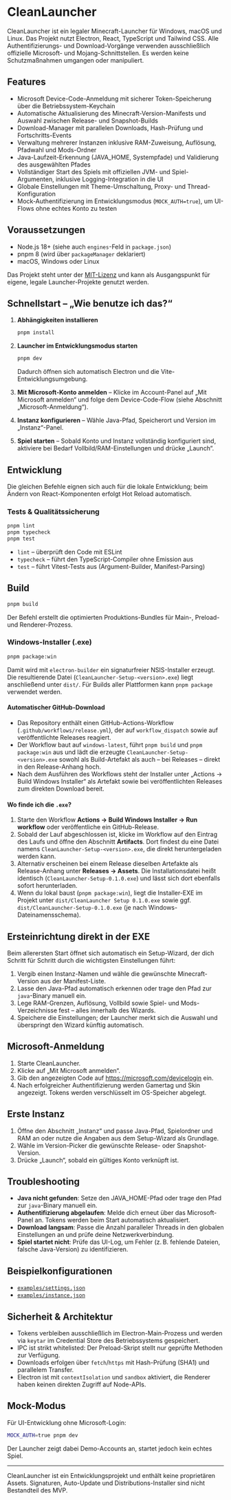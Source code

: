 # CleanLauncher

CleanLauncher ist ein legaler Minecraft-Launcher für Windows, macOS und Linux. Das Projekt nutzt Electron, React, TypeScript und Tailwind CSS. Alle Authentifizierungs- und Download-Vorgänge verwenden ausschließlich offizielle Microsoft- und Mojang-Schnittstellen. Es werden keine Schutzmaßnahmen umgangen oder manipuliert.

## Features

- Microsoft Device-Code-Anmeldung mit sicherer Token-Speicherung über die Betriebssystem-Keychain
- Automatische Aktualisierung des Minecraft-Version-Manifests und Auswahl zwischen Release- und Snapshot-Builds
- Download-Manager mit parallelen Downloads, Hash-Prüfung und Fortschritts-Events
- Verwaltung mehrerer Instanzen inklusive RAM-Zuweisung, Auflösung, Pfadwahl und Mods-Ordner
- Java-Laufzeit-Erkennung (JAVA_HOME, Systempfade) und Validierung des ausgewählten Pfades
- Vollständiger Start des Spiels mit offiziellen JVM- und Spiel-Argumenten, inklusive Logging-Integration in die UI
- Globale Einstellungen mit Theme-Umschaltung, Proxy- und Thread-Konfiguration
- Mock-Authentifizierung im Entwicklungsmodus (`MOCK_AUTH=true`), um UI-Flows ohne echtes Konto zu testen

## Voraussetzungen

- Node.js 18+ (siehe auch `engines`-Feld in `package.json`)
- pnpm 8 (wird über `packageManager` deklariert)
- macOS, Windows oder Linux

Das Projekt steht unter der [MIT-Lizenz](LICENSE) und kann als Ausgangspunkt für eigene, legale Launcher-Projekte genutzt werden.

## Schnellstart – „Wie benutze ich das?“

1. **Abhängigkeiten installieren**

   ```bash
   pnpm install
   ```

2. **Launcher im Entwicklungsmodus starten**

   ```bash
   pnpm dev
   ```

   Dadurch öffnen sich automatisch Electron und die Vite-Entwicklungsumgebung.

3. **Mit Microsoft-Konto anmelden** – Klicke im Account-Panel auf „Mit Microsoft anmelden“ und folge dem Device-Code-Flow (siehe Abschnitt „Microsoft-Anmeldung“).

4. **Instanz konfigurieren** – Wähle Java-Pfad, Speicherort und Version im „Instanz“-Panel.

5. **Spiel starten** – Sobald Konto und Instanz vollständig konfiguriert sind, aktiviere bei Bedarf Vollbild/RAM-Einstellungen und drücke „Launch“.

## Entwicklung

Die gleichen Befehle eignen sich auch für die lokale Entwicklung; beim Ändern von React-Komponenten erfolgt Hot Reload automatisch.

### Tests & Qualitätssicherung

```bash
pnpm lint
pnpm typecheck
pnpm test
```

- `lint` – überprüft den Code mit ESLint
- `typecheck` – führt den TypeScript-Compiler ohne Emission aus
- `test` – führt Vitest-Tests aus (Argument-Builder, Manifest-Parsing)

## Build

```bash
pnpm build
```

Der Befehl erstellt die optimierten Produktions-Bundles für Main-, Preload- und Renderer-Prozess.

### Windows-Installer (.exe)

```bash
pnpm package:win
```

Damit wird mit `electron-builder` ein signaturfreier NSIS-Installer erzeugt. Die resultierende Datei (`CleanLauncher-Setup-<version>.exe`)
liegt anschließend unter `dist/`. Für Builds aller Plattformen kann `pnpm package` verwendet werden.

#### Automatischer GitHub-Download

- Das Repository enthält einen GitHub-Actions-Workflow (`.github/workflows/release.yml`), der auf `workflow_dispatch` sowie auf veröffentlichte Releases reagiert.
- Der Workflow baut auf `windows-latest`, führt `pnpm build` und `pnpm package:win` aus und lädt die erzeugte `CleanLauncher-Setup-<version>.exe` sowohl als Build-Artefakt als auch – bei Releases – direkt in den Release-Anhang hoch.
- Nach dem Ausführen des Workflows steht der Installer unter „Actions → Build Windows Installer“ als Artefakt sowie bei veröffentlichten Releases zum direkten Download bereit.

#### Wo finde ich die `.exe`?

1. Starte den Workflow **Actions → Build Windows Installer → Run workflow** oder veröffentliche ein GitHub-Release.
2. Sobald der Lauf abgeschlossen ist, klicke im Workflow auf den Eintrag des Laufs und öffne den Abschnitt **Artifacts**. Dort findest du eine Datei namens `CleanLauncher-Setup-<version>.exe`, die direkt heruntergeladen werden kann.
3. Alternativ erscheinen bei einem Release dieselben Artefakte als Release-Anhang unter **Releases → Assets**. Die Installationsdatei heißt identisch (`CleanLauncher-Setup-0.1.0.exe`) und lässt sich dort ebenfalls sofort herunterladen.
4. Wenn du lokal baust (`pnpm package:win`), liegt die Installer-EXE im Projekt unter `dist/CleanLauncher Setup 0.1.0.exe` sowie ggf. `dist/CleanLauncher-Setup-0.1.0.exe` (je nach Windows-Dateinamensschema).

## Ersteinrichtung direkt in der EXE

Beim allerersten Start öffnet sich automatisch ein Setup-Wizard, der dich Schritt für Schritt durch die wichtigsten Einstellungen führt:

1. Vergib einen Instanz-Namen und wähle die gewünschte Minecraft-Version aus der Manifest-Liste.
2. Lasse den Java-Pfad automatisch erkennen oder trage den Pfad zur `java`-Binary manuell ein.
3. Lege RAM-Grenzen, Auflösung, Vollbild sowie Spiel- und Mods-Verzeichnisse fest – alles innerhalb des Wizards.
4. Speichere die Einstellungen; der Launcher merkt sich die Auswahl und überspringt den Wizard künftig automatisch.

## Microsoft-Anmeldung

1. Starte CleanLauncher.
2. Klicke auf „Mit Microsoft anmelden“.
3. Gib den angezeigten Code auf <https://microsoft.com/devicelogin> ein.
4. Nach erfolgreicher Authentifizierung werden Gamertag und Skin angezeigt. Tokens werden verschlüsselt im OS-Speicher abgelegt.

## Erste Instanz

1. Öffne den Abschnitt „Instanz“ und passe Java-Pfad, Spielordner und RAM an oder nutze die Angaben aus dem Setup-Wizard als Grundlage.
2. Wähle im Version-Picker die gewünschte Release- oder Snapshot-Version.
3. Drücke „Launch“, sobald ein gültiges Konto verknüpft ist.

## Troubleshooting

- **Java nicht gefunden**: Setze den JAVA_HOME-Pfad oder trage den Pfad zur `java`-Binary manuell ein.
- **Authentifizierung abgelaufen**: Melde dich erneut über das Microsoft-Panel an. Tokens werden beim Start automatisch aktualisiert.
- **Download langsam**: Passe die Anzahl paralleler Threads in den globalen Einstellungen an und prüfe deine Netzwerkverbindung.
- **Spiel startet nicht**: Prüfe das UI-Log, um Fehler (z. B. fehlende Dateien, falsche Java-Version) zu identifizieren.

## Beispielkonfigurationen

- [`examples/settings.json`](examples/settings.json)
- [`examples/instance.json`](examples/instance.json)

## Sicherheit & Architektur

- Tokens verbleiben ausschließlich im Electron-Main-Prozess und werden via `keytar` im Credential Store des Betriebssystems gespeichert.
- IPC ist strikt whitelisted: Der Preload-Skript stellt nur geprüfte Methoden zur Verfügung.
- Downloads erfolgen über `fetch`/`https` mit Hash-Prüfung (SHA1) und parallelem Transfer.
- Electron ist mit `contextIsolation` und `sandbox` aktiviert, die Renderer haben keinen direkten Zugriff auf Node-APIs.

## Mock-Modus

Für UI-Entwicklung ohne Microsoft-Login:

```bash
MOCK_AUTH=true pnpm dev
```

Der Launcher zeigt dabei Demo-Accounts an, startet jedoch kein echtes Spiel.

---

CleanLauncher ist ein Entwicklungsprojekt und enthält keine proprietären Assets. Signaturen, Auto-Update und Distributions-Installer sind nicht Bestandteil des MVP.
